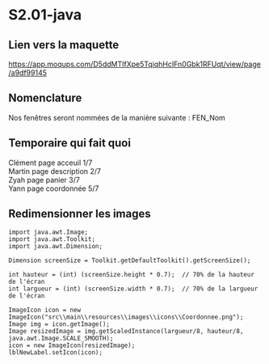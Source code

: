 # S2.01-java

## Lien vers la maquette
https://app.moqups.com/D5ddMTIfXpe5TqiqhHcIFn0Gbk1RFUqt/view/page/a9df99145

## Nomenclature
Nos fenêtres seront nommées de la manière suivante :
FEN_Nom

## Temporaire qui fait quoi
Clément page acceuil 1/7<br>
Martin page description 2/7<br>
Zyah page panier 3/7<br>
Yann page coordonnée 5/7<br>

## Redimensionner les images
    import java.awt.Image;
    import java.awt.Toolkit;
    import java.awt.Dimension;

    Dimension screenSize = Toolkit.getDefaultToolkit().getScreenSize();

    int hauteur = (int) (screenSize.height * 0.7);  // 70% de la hauteur de l'écran	    
    int largueur = (int) (screenSize.width * 0.7);  // 70% de la largueur de l'écran
	
    ImageIcon icon = new ImageIcon("src\\main\\resources\\images\\icons\\Coordonnee.png");
    Image img = icon.getImage();
    Image resizedImage = img.getScaledInstance(largueur/8, hauteur/8,  java.awt.Image.SCALE_SMOOTH);  
    icon = new ImageIcon(resizedImage);
    lblNewLabel.setIcon(icon);